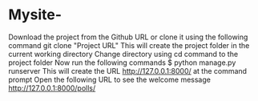 # Mysite-

Download the project from the Github URL or clone it using the following command
git clone "Project URL"
This will create the project folder in the current working directory
Change directory using cd command to the project folder
Now run the following commands
$ python manage.py runserver
This will create the URL http://127.0.0.1:8000/ at the command prompt
Open the following URL to see the welcome message
http://127.0.0.1:8000/polls/
